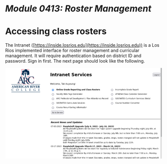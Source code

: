 # _Module 0413: Roster Management_

# Accessing class rosters

The Intranet ([https://inside.losrios.edu](https://inside.losrios.edu)) is a Los Rios implemented interface for roster management and curricular management. It will require authentication based on district ID and password. Sign in first. The next page should look like the following.

![Intranet Home Page](intranetHome.png)
